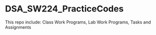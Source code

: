 # DSA_SW224_PracticeCodes   

This repo include:
Class Work Programs,
Lab Work Programs,
Tasks and Assignments
